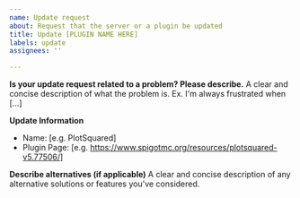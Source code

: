 ```yaml
---
name: Update request
about: Request that the server or a plugin be updated
title: Update [PLUGIN NAME HERE]
labels: update
assignees: ''

---
```


**Is your update request related to a problem? Please describe.**
A clear and concise description of what the problem is. Ex. I'm always frustrated when [...]

**Update Information**
 - Name: [e.g. PlotSquared]
 - Plugin Page: [e.g. https://www.spigotmc.org/resources/plotsquared-v5.77506/]

**Describe alternatives (if applicable)**
A clear and concise description of any alternative solutions or features you've considered.
